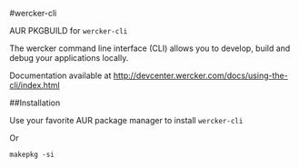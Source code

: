 #wercker-cli

AUR PKGBUILD for `wercker-cli`

The wercker command line interface (CLI) allows you to develop, build
and debug your applications locally.

Documentation available at http://devcenter.wercker.com/docs/using-the-cli/index.html

##Installation

Use your favorite AUR package manager to install `wercker-cli`

Or

```
makepkg -si
```
